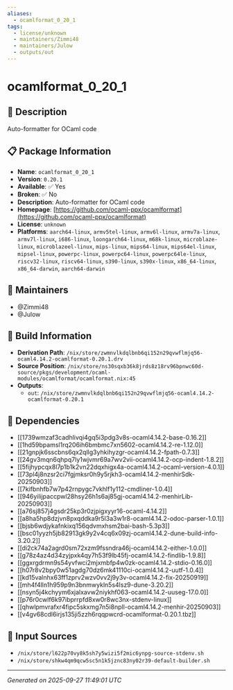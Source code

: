 ```yaml
---
aliases:
  - ocamlformat_0_20_1
tags:
  - license/unknown
  - maintainers/Zimmi48
  - maintainers/Julow
  - outputs/out
---
```


# ocamlformat_0_20_1

## 📝 Description

Auto-formatter for OCaml code

## 📋 Package Information

- **Name**: `ocamlformat_0_20_1`
- **Version**: `0.20.1`
- **Available**: ✅ Yes
- **Broken**: ✅ No
- **Description**: Auto-formatter for OCaml code
- **Homepage**: [https://github.com/ocaml-ppx/ocamlformat](https://github.com/ocaml-ppx/ocamlformat)
- **License**: `unknown`
- **Platforms**: `aarch64-linux`, `armv5tel-linux`, `armv6l-linux`, `armv7a-linux`, `armv7l-linux`, `i686-linux`, `loongarch64-linux`, `m68k-linux`, `microblaze-linux`, `microblazeel-linux`, `mips-linux`, `mips64-linux`, `mips64el-linux`, `mipsel-linux`, `powerpc-linux`, `powerpc64-linux`, `powerpc64le-linux`, `riscv32-linux`, `riscv64-linux`, `s390-linux`, `s390x-linux`, `x86_64-linux`, `x86_64-darwin`, `aarch64-darwin`
## 👥 Maintainers

- @Zimmi48
- @Julow


## 🔧 Build Information

- **Derivation Path**: `/nix/store/zwmnvlkdqlbnb6qi152n29qvwflmjq56-ocaml4.14.2-ocamlformat-0.20.1.drv`
- **Source Position**: `/nix/store/ns30sqxb36k8jrds8z18rv96bpnwc60d-source/pkgs/development/ocaml-modules/ocamlformat/ocamlformat.nix:45`
- **Outputs**:
  - `out`:  `/nix/store/zwmnvlkdqlbnb6qi152n29qvwflmjq56-ocaml4.14.2-ocamlformat-0.20.1`

## 🔗 Dependencies

- [[1739wmzaf3cadhlivqi4gq5i3pdg3v8s-ocaml4.14.2-base-0.16.2]]
- [[1hd59bpamsl1rq206ih6bmbmc7xn5602-ocaml4.14.2-re-1.12.0]]
- [[21gnpjk6sscbns6qx2qllg3yhkihyzgr-ocaml4.14.2-fpath-0.7.3]]
- [[24gv3mqn6qhpq7ly1wjvmr69a7wv2vii-ocaml4.14.2-ocp-indent-1.8.2]]
- [[5fijhypcqx8l7p1b1k2vn22dqxhigx4a-ocaml4.14.2-ocaml-version-4.0.1]]
- [[73pl4j8nzsr2ci7fgjmksr0h9y5rjkh3-ocaml4.14.2-menhirSdk-20250903]]
- [[7kifbnhfb7w7p42rnpygc7vkhlf1y112-cmdliner-1.0.4]]
- [[946yilijpaccpwl28hsy26h1s6aj85gj-ocaml4.14.2-menhirLib-20250903]]
- [[a76sj857j4gsdr25kp3r0zjpigxyyr16-ocaml-4.14.2]]
- [[a8ha5hp8dzjvn8pxqddka9r5l3a3w1r8-ocaml4.14.2-odoc-parser-1.0.1]]
- [[bjsb6wdjykafnkixq156qdvmxhsm2bai-bash-5.3p3]]
- [[bsc01yyzh5jb82913gk9y2v4cq6x09zj-ocaml4.14.2-dune-build-info-3.20.2]]
- [[di2ck74a2agrd0sm72xzm9fssndra46j-ocaml4.14.2-either-1.0.0]]
- [[g78z4az4d34zyjpxk4qy7h53f9lb45fj-ocaml4.14.2-findlib-1.9.8]]
- [[ggxrgdrmn9s54yvfwci2mjxmbfp4w0zk-ocaml4.14.2-stdio-0.16.0]]
- [[h07r8v2bpy0w51agdg70dz6mk41110ci-ocaml4.14.2-uutf-1.0.4]]
- [[kd15valnhx63ff1zprv2wzv0vv2j9y3v-ocaml4.14.2-fix-20250919]]
- [[mh4f4lln1h959p9n3bnmwykln5s4lsz9-dune-3.20.2]]
- [[nsyn5j4kchyym6xjalxavw2niykhf063-ocaml4.14.2-uuseg-17.0.0]]
- [[p76r0cwlf6k97ibprrpfd8xw0r8wc3nx-stdenv-linux]]
- [[qhwlpmvrafxr4fipc5skxmg7n5i8npll-ocaml4.14.2-menhir-20250903]]
- [[v4gv68cdl6irjs135ji5zzh6rqqpwcrd-ocamlformat-0.20.1.tbz]]

## 📁 Input Sources

- `/nix/store/l622p70vy8k5sh7y5wizi5f2mic6ynpg-source-stdenv.sh`
- `/nix/store/shkw4qm9qcw5sc5n1k5jznc83ny02r39-default-builder.sh`

---
*Generated on 2025-09-27 11:49:01 UTC*
